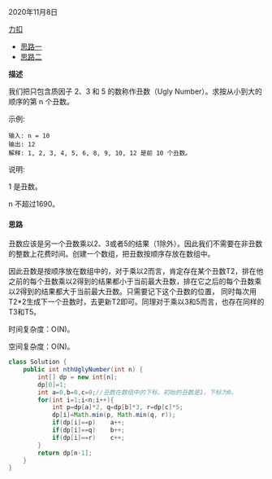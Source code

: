 2020年11月8日

[力扣](https://leetcode-cn.com/problems/chou-shu-lcof/)

- [思路一](#思路一)
- [思路二](#思路二)

**描述**

我们把只包含质因子 2、3 和 5 的数称作丑数（Ugly Number）。求按从小到大的顺序的第 n 个丑数。

示例:
```
输入: n = 10
输出: 12
解释: 1, 2, 3, 4, 5, 6, 8, 9, 10, 12 是前 10 个丑数。
```
说明:  

1 是丑数。

n 不超过1690。

#### 思路

丑数应该是另一个丑数乘以2、3或者5的结果（1除外）。因此我们不需要在非丑数的整数上花费时间。创建一个数组，把丑数按顺序存放在数组中。

因此丑数是按顺序放在数组中的，对于乘以2而言，肯定存在某个丑数T2，排在他之前的每个丑数乘以2得到的结果都小于当前最大丑数，排在它之后的每个丑数乘以2得到的结果都大于当前最大丑数。只需要记下这个丑数的位置，
同时每次用T2*2生成下一个丑数时，去更新T2即可。同理对于乘以3和5而言，也存在同样的T3和T5。

时间复杂度：O(N)。

空间复杂度：O(N)。

```java
class Solution {
    public int nthUglyNumber(int n) {
        int[] dp = new int[n];
        dp[0]=1;
        int a=0,b=0,c=0;//丑数在数组中的下标，初始的丑数是1，下标为0。
        for(int i=1;i<n;i++){
            int p=dp[a]*2, q=dp[b]*3, r=dp[c]*5;
            dp[i]=Math.min(p, Math.min(q, r));
            if(dp[i]==p)    a++;
            if(dp[i]==q)    b++;
            if(dp[i]==r)    c++;
        }
        return dp[n-1];
    }
}
```
